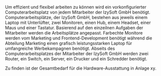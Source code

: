 
Um effizient und flexibel arbeiten zu können wird ein vorkonfigurierter Computerarbeitsplatz von jedem Mitarbeiter der IzySoft GmbH benötigt.
Computerarbeitsplätze, der IzySoft GmbH, bestehen aus jeweils einem Laptop mit Unterlüfter,
zwei Monitoren, einen Hub, einem Headset, einer Maus und einer Tastatur.
Basierend auf den einzeilnen Aufgaben der Mitarbeiter werden die Arbeitsplätze angepasst.
Farbechte Monitore werden vom Marketing und Frontend-Development benötigt während die 
Abteilung Marketing einen grafisch leistungsstarken Laptop für umfangreiche Werbekampagnen 
benötigt.
Abseits des Computerarbeitsplatzes der Mitarbeiter der IzySoft GmbH werden zwei Router,
ein Switch, ein Server, ein Drucker und ein Schredder benötigt.




Zu finden ist der Gesamtbedarf für die Hardware-Ausstattung in Anlage xy.
